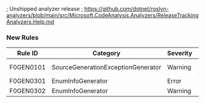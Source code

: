 ﻿; Unshipped analyzer release
; https://github.com/dotnet/roslyn-analyzers/blob/main/src/Microsoft.CodeAnalysis.Analyzers/ReleaseTrackingAnalyzers.Help.md

### New Rules

Rule ID | Category | Severity | Notes
--------|----------|----------|-------
F0GEN0101 | SourceGenerationExceptionGenerator | Warning | SourceGenerationExceptionGenerator, [Documentation](https://github.com/Flash0ver/F0.Generators/blob/main/docs/SourceGenerationExceptionGenerator.md#F0GEN0101)
F0GEN0301 | EnumInfoGenerator | Error | EnumInfoGenerator, [Documentation](https://github.com/Flash0ver/F0.Generators/blob/main/docs/EnumInfoGenerator.md#F0GEN0301)
F0GEN0302 | EnumInfoGenerator | Warning | EnumInfoGenerator, [Documentation](https://github.com/Flash0ver/F0.Generators/blob/main/docs/EnumInfoGenerator.md#F0GEN0302)